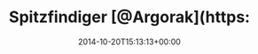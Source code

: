 ---
retweeted: false
source: <a href="http://corebird.baedert.org" rel="nofollow">Corebird</a>
entities:
  user_mentions:
  - name: Florian Gilcher (@skade@hachyderm.io)
    screen_name: Argorak
    indices:
    - '14'
    - '22'
    id_str: '27227212'
    id: '27227212'
  urls: []
  symbols: []
  media:
  - expanded_url: https://twitter.com/bascht/status/524216775324753920/photo/1
    indices:
    - '40'
    - '62'
    url: http://t.co/oUjnduBleV
    media_url: http://pbs.twimg.com/media/B0ZkYScIAAA-mdR.png
    id_str: '524216775064682496'
    id: '524216775064682496'
    media_url_https: https://pbs.twimg.com/media/B0ZkYScIAAA-mdR.png
    sizes:
      thumb:
        w: '62'
        h: '62'
        resize: crop
      small:
        w: '680'
        h: '43'
        resize: fit
      medium:
        w: '982'
        h: '62'
        resize: fit
      large:
        w: '982'
        h: '62'
        resize: fit
    type: photo
    display_url: pic.twitter.com/oUjnduBleV
  hashtags: []
display_text_range:
- '0'
- '62'
favorite_count: '3'
id_str: '524216775324753920'
truncated: false
retweet_count: '0'
id: '524216775324753920'
possibly_sensitive: false
created_at: Mon Oct 20 15:13:13 +0000 2014
favorited: false
full_text: Spitzfindiger [@Argorak](https://twitter.com/Argorak) ist spitzfindig.
lang: de
extended_entities:
  media:
  - expanded_url: https://twitter.com/bascht/status/524216775324753920/photo/1
    indices:
    - '40'
    - '62'
    url: http://t.co/oUjnduBleV
    media_url: http://pbs.twimg.com/media/B0ZkYScIAAA-mdR.png
    id_str: '524216775064682496'
    id: '524216775064682496'
    media_url_https: https://pbs.twimg.com/media/B0ZkYScIAAA-mdR.png
    sizes:
      thumb:
        w: '62'
        h: '62'
        resize: crop
      small:
        w: '680'
        h: '43'
        resize: fit
      medium:
        w: '982'
        h: '62'
        resize: fit
      large:
        w: '982'
        h: '62'
        resize: fit
    type: photo
    display_url: pic.twitter.com/oUjnduBleV
tags:
- pesos:twitter
date: '2014-10-20T15:13:13+00:00'
src: https://twitter.com/bascht/status/524216775324753920
original_url: https://twitter.com/bascht/status/524216775324753920
type: twitter_tweet
media_url: https://img.bascht.com/twitter/pbs.twimg.com/media/B0ZkYScIAAA-mdR.png
text: Spitzfindiger [@Argorak](https://twitter.com/Argorak) ist spitzfindig.
title: 'Spitzfindiger [@Argorak](https:'

---